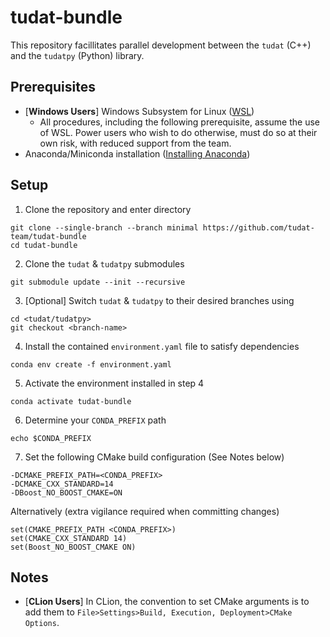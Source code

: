 # tudat-bundle

This repository facillitates parallel development between the `tudat` (C++) and the
`tudatpy` (Python) library.

## Prerequisites

- [**Windows Users**] Windows Subsystem for Linux ([WSL](https://docs.microsoft.com/en-us/windows/wsl/install-win10))
  - All procedures, including the following prerequisite, assume the use of WSL. Power users who wish to do otherwise,
    must do so at their own risk, with reduced support from the team.
- Anaconda/Miniconda installation ([Installing Anaconda](https://tudat-space.readthedocs.io/en/latest/_src_first_steps/tudat_py.html#installing-anaconda))

## Setup

1. Clone the repository and enter directory

````
git clone --single-branch --branch minimal https://github.com/tudat-team/tudat-bundle
cd tudat-bundle
````

2. Clone the `tudat` & `tudatpy` submodules

````
git submodule update --init --recursive
````

3. [Optional] Switch `tudat` & `tudatpy` to their desired branches using

````
cd <tudat/tudatpy>
git checkout <branch-name>
````

4. Install the contained `environment.yaml` file to satisfy dependencies

````
conda env create -f environment.yaml
````

5. Activate the environment installed in step 4

````
conda activate tudat-bundle
````

6. Determine your `CONDA_PREFIX` path

````
echo $CONDA_PREFIX
````

7. Set the following CMake build configuration (See Notes below)

````
-DCMAKE_PREFIX_PATH=<CONDA_PREFIX>
-DCMAKE_CXX_STANDARD=14
-DBoost_NO_BOOST_CMAKE=ON
````

Alternatively (extra vigilance required when committing changes)

````
set(CMAKE_PREFIX_PATH <CONDA_PREFIX>)
set(CMAKE_CXX_STANDARD 14)
set(Boost_NO_BOOST_CMAKE ON)
````

## Notes

- [**CLion Users**] In CLion, the convention to set CMake arguments
  is to add them to `File>Settings>Build, Execution, Deployment>CMake Options`.

